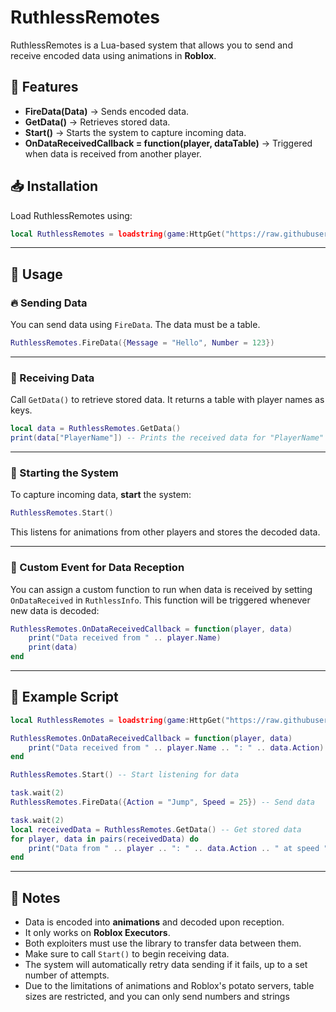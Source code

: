 
# RuthlessRemotes  

RuthlessRemotes is a Lua-based system that allows you to send and receive encoded data using animations in **Roblox**.

## 📜 Features  
- **FireData(Data)** → Sends encoded data.  
- **GetData()** → Retrieves stored data.
- **Start()** → Starts the system to capture incoming data.  
- **OnDataReceivedCallback = function(player, dataTable)** → Triggered when data is received from another player.  

## 📥 Installation  
Load RuthlessRemotes using:  
```lua
local RuthlessRemotes = loadstring(game:HttpGet("https://raw.githubusercontent.com/ScripterTSBG/custom-libraries/refs/heads/main/RuthlessRemotes.lua"))()
```

---

## 🚀 Usage  

### 🔥 Sending Data  
You can send data using `FireData`. The data must be a table.  
```lua
RuthlessRemotes.FireData({Message = "Hello", Number = 123})
```

---

### 📡 Receiving Data  
Call `GetData()` to retrieve stored data. It returns a table with player names as keys.  
```lua
local data = RuthlessRemotes.GetData()
print(data["PlayerName"]) -- Prints the received data for "PlayerName"
```

---

### 🚦 Starting the System  
To capture incoming data, **start** the system:  
```lua
RuthlessRemotes.Start()
```
This listens for animations from other players and stores the decoded data.

---

### 📢 Custom Event for Data Reception  
You can assign a custom function to run when data is received by setting `OnDataReceived` in `RuthlessInfo`. This function will be triggered whenever new data is decoded:  
```lua
RuthlessRemotes.OnDataReceivedCallback = function(player, data)
    print("Data received from " .. player.Name)
    print(data)
end
```

---

## 📝 Example Script  
```lua
local RuthlessRemotes = loadstring(game:HttpGet("https://raw.githubusercontent.com/ScripterTSBG/custom-libraries/refs/heads/main/RuthlessRemotes.lua"))()

RuthlessRemotes.OnDataReceivedCallback = function(player, data)
    print("Data received from " .. player.Name .. ": " .. data.Action)
end

RuthlessRemotes.Start() -- Start listening for data

task.wait(2) 
RuthlessRemotes.FireData({Action = "Jump", Speed = 25}) -- Send data

task.wait(2)
local receivedData = RuthlessRemotes.GetData() -- Get stored data
for player, data in pairs(receivedData) do
    print("Data from " .. player .. ": " .. data.Action .. " at speed " .. data.Speed)
end
```

---

## 📌 Notes  
- Data is encoded into **animations** and decoded upon reception.  
- It only works on **Roblox Executors**.
- Both exploiters must use the library to transfer data between them. 
- Make sure to call `Start()` to begin receiving data.
- The system will automatically retry data sending if it fails, up to a set number of attempts.
- Due to the limitations of animations and Roblox's potato servers, table sizes are restricted, and you can only send numbers and strings
